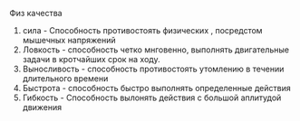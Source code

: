 Физ качества
1. сила - Способность противостоять физических , посредстом мышечных напряжений
2. Ловкость - способность четко мнговенно, выполнять двигательные задачи в кротчайших срок на ходу.
3. Выносливость - способность противостоять утомлению в течении длительного времени
4. Быстрота - способность быстро выполнять определенные действия
5. Гибкость - Способность вылонять действия с большой аплитудой движения

